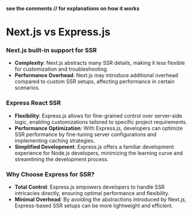 __see the comments // for explanations on how it works__


# Next.js vs Express.js

### Next.js built-in support for SSR

- **Complexity**: Next.js abstracts many SSR details, making it less flexible for customization and troubleshooting.
- **Performance Overhead**: Next.js may introduce additional overhead compared to custom SSR setups, affecting performance in certain scenarios.

### Express React SSR

- **Flexibility**: Express.js allows for fine-grained control over server-side logic, enabling customizations tailored to specific project requirements.
- **Performance Optimization**: With Express.js, developers can optimize SSR performance by fine-tuning server configurations and implementing caching strategies.
- **Simplified Development**: Express.js offers a familiar development experience for Node.js developers, minimizing the learning curve and streamlining the development process.

### Why Choose Express for SSR?

- **Total Control**: Express.js empowers developers to handle SSR intricacies directly, ensuring optimal performance and flexibility.
- **Minimal Overhead**: By avoiding the abstractions introduced by Next.js, Express-based SSR setups can be more lightweight and efficient.
